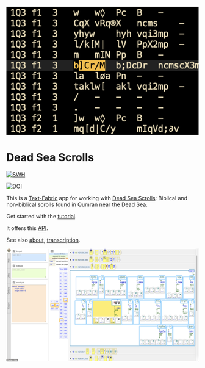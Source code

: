 ![logo](code/static/logo.png)

# Dead Sea Scrolls

[![SWH](https://archive.softwareheritage.org/badge/origin/https://github.com/annotation/app-dss/)](https://archive.softwareheritage.org/browse/origin/https://github.com/annotation/app-dss/)

[![DOI](https://zenodo.org/badge/184505167.svg)](https://zenodo.org/badge/latestdoi/184505167)

This is a
[Text-Fabric](https://githubv.com/annotation/text-fabric) app
for working with
[Dead Sea Scrolls](https://github.com/etcbc/dss): Biblical and non-biblical scrolls found
in Qumran near the Dead Sea.

Get started with the
[tutorial](https://nbviewer.jupyter.org/github/annotation/tutorials/blob/master/dss/start.ipynb).

It offers this [API](https://annotation.github.io/text-fabric/Api/App/).

See also
[about](https://github.com/etcbc/dss/blob/master/docs/about.md),
[transcription](https://github.com/etcbc/dss/blob/master/docs/transcription.md).

![shot](images/shot.png)
